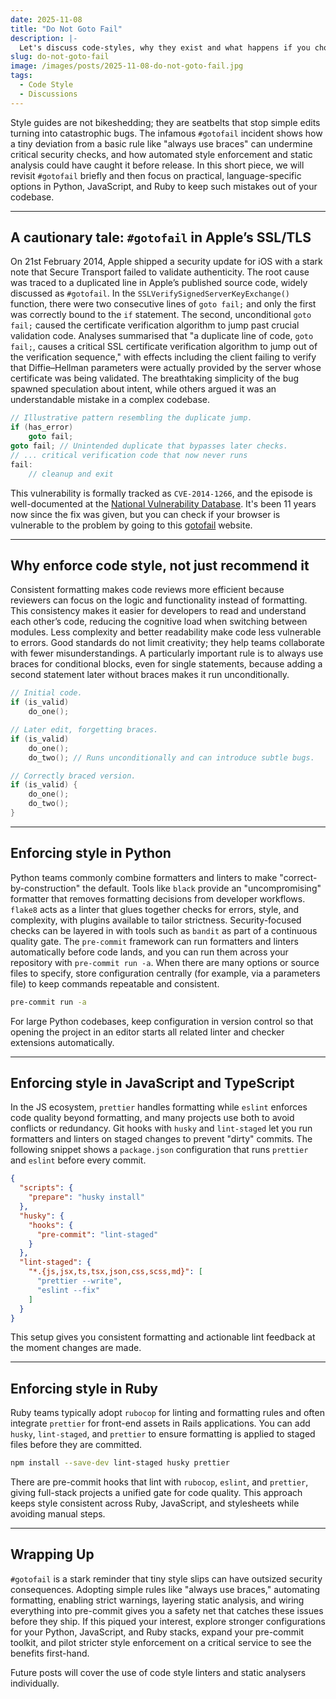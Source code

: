 ```yaml
---
date: 2025-11-08
title: "Do Not Goto Fail"
description: |-
  Let's discuss code-styles, why they exist and what happens if you choose not to use them.
slug: do-not-goto-fail
image: /images/posts/2025-11-08-do-not-goto-fail.jpg
tags:
  - Code Style
  - Discussions
---
```


Style guides are not bikeshedding; they are seatbelts that stop simple edits turning into catastrophic bugs.
The infamous `#gotofail` incident shows how a tiny deviation from a basic rule like "always use braces" can undermine critical security checks, and how automated style enforcement and static analysis could have caught it before release.
In this short piece, we will revisit `#gotofail` briefly and then focus on practical, language-specific options in Python, JavaScript, and Ruby to keep such mistakes out of your codebase.

---

## A cautionary tale: `#gotofail` in Apple’s SSL/TLS

On 21st February 2014, Apple shipped a security update for iOS with a stark note that Secure Transport failed to validate authenticity.
The root cause was traced to a duplicated line in Apple’s published source code, widely discussed as `#gotofail`.
In the `SSLVerifySignedServerKeyExchange()` function, there were two consecutive lines of `goto fail;` and only the first was correctly bound to the `if` statement.
The second, unconditional `goto fail;` caused the certificate verification algorithm to jump past crucial validation code.
Analyses summarised that "a duplicate line of code, `goto fail;`, causes a critical SSL certificate verification algorithm to jump out of the verification sequence," with effects including the client failing to verify that Diffie–Hellman parameters were actually provided by the server whose certificate was being validated.
The breathtaking simplicity of the bug spawned speculation about intent, while others argued it was an understandable mistake in a complex codebase.

```c
// Illustrative pattern resembling the duplicate jump.
if (has_error)
    goto fail;
goto fail; // Unintended duplicate that bypasses later checks.
// ... critical verification code that now never runs
fail:
    // cleanup and exit
```

This vulnerability is formally tracked as `CVE-2014-1266`, and the episode is well-documented at the [National Vulnerability Database](https://nvd.nist.gov/vuln/detail/CVE-2014-1266).
It's been 11 years now since the fix was given, but you can check if your browser is vulnerable to the problem by going to this [gotofail](https://gotofail.com) website.

---

## Why enforce code style, not just recommend it

Consistent formatting makes code reviews more efficient because reviewers can focus on the logic and functionality instead of formatting.
This consistency makes it easier for developers to read and understand each other’s code, reducing the cognitive load when switching between modules.
Less complexity and better readability make code less vulnerable to errors.
Good standards do not limit creativity; they help teams collaborate with fewer misunderstandings.
A particularly important rule is to always use braces for conditional blocks, even for single statements, because adding a second statement later without braces makes it run unconditionally.

```c
// Initial code.
if (is_valid)
    do_one();

// Later edit, forgetting braces.
if (is_valid)
    do_one();
    do_two(); // Runs unconditionally and can introduce subtle bugs.

// Correctly braced version.
if (is_valid) {
    do_one();
    do_two();
}
```

---

## Enforcing style in Python

Python teams commonly combine formatters and linters to make "correct-by-construction" the default.
Tools like `black` provide an "uncompromising" formatter that removes formatting decisions from developer workflows.
`flake8` acts as a linter that glues together checks for errors, style, and complexity, with plugins available to tailor strictness.
Security-focused checks can be layered in with tools such as `bandit` as part of a continuous quality gate.
The `pre-commit` framework can run formatters and linters automatically before code lands, and you can run them across your repository with `pre-commit run -a`.
When there are many options or source files to specify, store configuration centrally (for example, via a parameters file) to keep commands repeatable and consistent.

```bash
pre-commit run -a
```

For large Python codebases, keep configuration in version control so that opening the project in an editor starts all related linter and checker extensions automatically.

---

## Enforcing style in JavaScript and TypeScript

In the JS ecosystem, `prettier` handles formatting while `eslint` enforces code quality beyond formatting, and many projects use both to avoid conflicts or redundancy.
Git hooks with `husky` and `lint-staged` let you run formatters and linters on staged changes to prevent "dirty" commits.
The following snippet shows a `package.json` configuration that runs `prettier` and `eslint` before every commit.

```json
{
  "scripts": {
    "prepare": "husky install"
  },
  "husky": {
    "hooks": {
      "pre-commit": "lint-staged"
    }
  },
  "lint-staged": {
    "*.{js,jsx,ts,tsx,json,css,scss,md}": [
      "prettier --write",
      "eslint --fix"
    ]
  }
}
```

This setup gives you consistent formatting and actionable lint feedback at the moment changes are made.

---

## Enforcing style in Ruby

Ruby teams typically adopt `rubocop` for linting and formatting rules and often integrate `prettier` for front-end assets in Rails applications.
You can add `husky`, `lint-staged`, and `prettier` to ensure formatting is applied to staged files before they are committed.

```bash
npm install --save-dev lint-staged husky prettier
```

There are pre-commit hooks that lint with `rubocop`, `eslint`, and `prettier`, giving full-stack projects a unified gate for code quality.
This approach keeps style consistent across Ruby, JavaScript, and stylesheets while avoiding manual steps.

---

## Wrapping Up

`#gotofail` is a stark reminder that tiny style slips can have outsized security consequences.
Adopting simple rules like "always use braces," automating formatting, enabling strict warnings, layering static analysis, and wiring everything into pre-commit gives you a safety net that catches these issues before they ship.
If this piqued your interest, explore stronger configurations for your Python, JavaScript, and Ruby stacks, expand your pre-commit toolkit, and pilot stricter style enforcement on a critical service to see the benefits first-hand.

Future posts will cover the use of code style linters and static analysers individually.
